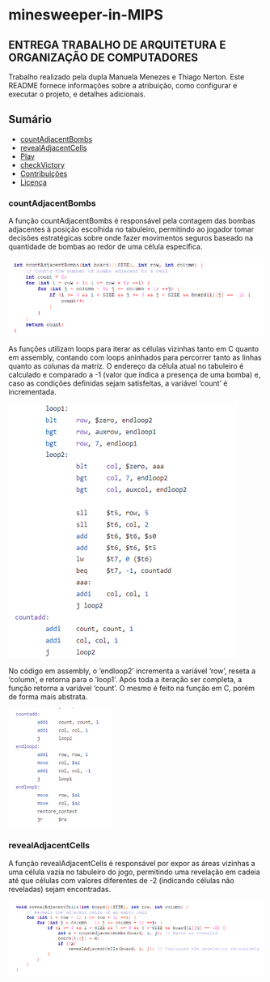 
# minesweeper-in-MIPS
## ENTREGA TRABALHO DE ARQUITETURA E ORGANIZAÇÃO DE COMPUTADORES
Trabalho realizado pela dupla Manuela Menezes e Thiago Nerton.
Este README fornece informações sobre a atribuição, como configurar e executar o projeto, e detalhes adicionais.


## Sumário
- [countAdjacentBombs](#countAdjacentBombs)
- [revealAdjacentCells](#revealAdjacentCells)
- [Play](#Play)
- [checkVictory](#checkVictory)
- [Contribuições](#contribuições)
- [Licença](#licença)

### countAdjacentBombs
A função countAdjacentBombs é responsável pela contagem das bombas adjacentes à
posição escolhida no tabuleiro, permitindo ao jogador tomar decisões estratégicas
sobre onde fazer movimentos seguros baseado na quantidade de bombas ao redor de
uma célula específica.

![1](photos/1.png)

As funções utilizam loops para iterar as células vizinhas tanto em C quanto em
assembly, contando com loops aninhados para percorrer tanto as linhas quanto as
colunas da matriz. O endereço da célula atual no tabuleiro é calculado e comparado a -1
(valor que indica a presença de uma bomba) e, caso as condições definidas sejam
satisfeitas, a variável ‘count’ é incrementada.

![2](photos/2.png)
  
No código em assembly, o ‘endloop2’ incrementa a variável ‘row’, reseta a ‘column’, e
retorna para o ‘loop1’. Após toda a iteração ser completa, a função retorna a variável
‘count’. O mesmo é feito na função em C, porém de forma mais abstrata.

![3](photos/3.png)

### revealAdjacentCells
A função revealAdjacentCells é responsável por expor as áreas vizinhas a uma célula
vazia no tabuleiro do jogo, permitindo uma revelação em cadeia até que células com
valores diferentes de -2 (indicando células não reveladas) sejam encontradas.

![4](photos/4.png)

